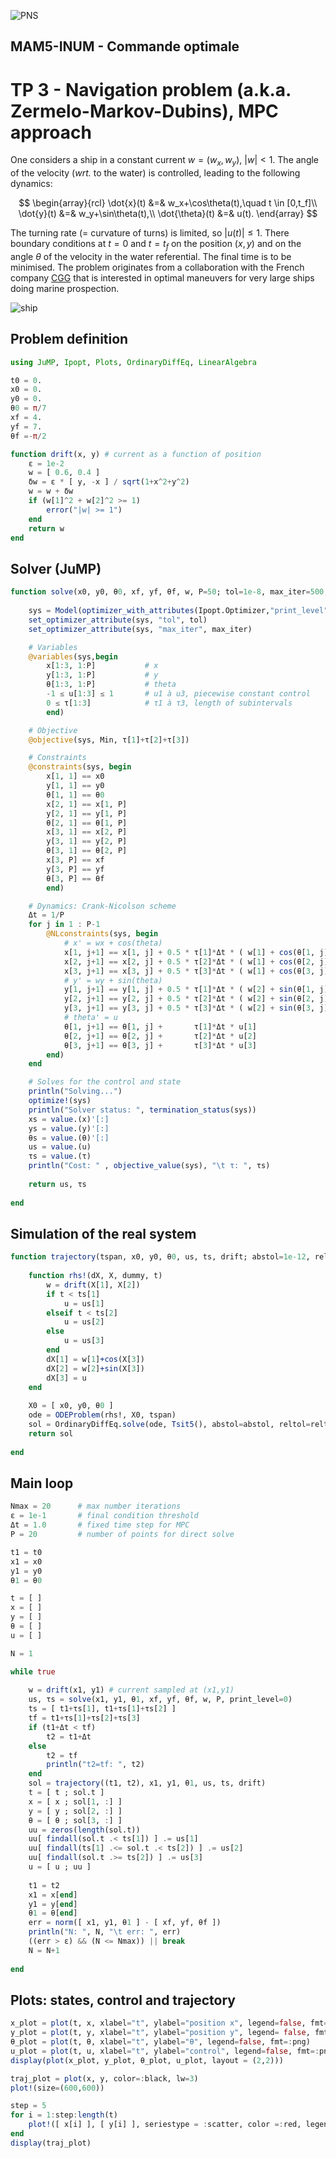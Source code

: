 ![PNS](http://caillau.perso.math.cnrs.fr/logo-pns.png)
## MAM5-INUM - Commande optimale
# TP 3 - Navigation problem (a.k.a. Zermelo-Markov-Dubins), MPC approach

One considers a ship in a constant current $w=(w_x,w_y)$, $|w| \lt 1$. The angle of the velocity (*wrt.* to the water) is controlled, leading to the following dynamics:

$$ \begin{array}{rcl}
     \dot{x}(t) &=& w_x+\cos\theta(t),\quad t \in [0,t_f]\\
     \dot{y}(t) &=& w_y+\sin\theta(t),\\
     \dot{\theta}(t) &=& u(t). 
   \end{array} $$

The turning rate (= curvature of turns) is limited, so $|u(t)| \leq 1$. There boundary conditions at $t=0$ and $t=t_f$ on the position $(x,y)$ and on the angle $\theta$ of the velocity in the water referential. The final time is to be minimised. The problem originates from a collaboration with the French company [CGG](https://www.cgg.com) that is interested in optimal maneuvers for very large ships doing marine prospection.

![ship](ship.jpg)

## Problem definition

```julia
using JuMP, Ipopt, Plots, OrdinaryDiffEq, LinearAlgebra

t0 = 0.
x0 = 0. 
y0 = 0.
θ0 = π/7
xf = 4.
yf = 7.
θf =-π/2

function drift(x, y) # current as a function of position
    ε = 1e-2
    w = [ 0.6, 0.4 ]
    δw = ε * [ y, -x ] / sqrt(1+x^2+y^2)
    w = w + δw
    if (w[1]^2 + w[2]^2 >= 1)
        error("|w| >= 1")
    end
    return w
end
```

## Solver (JuMP)

```julia
function solve(x0, y0, θ0, xf, yf, θf, w, P=50; tol=1e-8, max_iter=500, print_level=5)
    
    sys = Model(optimizer_with_attributes(Ipopt.Optimizer,"print_level"=>print_level))
    set_optimizer_attribute(sys, "tol", tol)
    set_optimizer_attribute(sys, "max_iter", max_iter)

    # Variables
    @variables(sys,begin
        x[1:3, 1:P]           # x 
        y[1:3, 1:P]           # y 
        θ[1:3, 1:P]           # theta
        -1 ≤ u[1:3] ≤ 1       # u1 à u3, piecewise constant control
        0 ≤ τ[1:3]            # τ1 à τ3, length of subintervals
        end)

    # Objective
    @objective(sys, Min, τ[1]+τ[2]+τ[3])

    # Constraints 
    @constraints(sys, begin
        x[1, 1] == x0
        y[1, 1] == y0
        θ[1, 1] == θ0
        x[2, 1] == x[1, P]
        y[2, 1] == y[1, P]
        θ[2, 1] == θ[1, P]
        x[3, 1] == x[2, P]
        y[3, 1] == y[2, P]
        θ[3, 1] == θ[2, P]
        x[3, P] == xf
        y[3, P] == yf
        θ[3, P] == θf
        end)

    # Dynamics: Crank-Nicolson scheme
    Δt = 1/P
    for j in 1 : P-1
        @NLconstraints(sys, begin
            # x' = wx + cos(theta)
            x[1, j+1] == x[1, j] + 0.5 * τ[1]*Δt * ( w[1] + cos(θ[1, j]) + w[1] + cos(θ[1, j+1]) )
            x[2, j+1] == x[2, j] + 0.5 * τ[2]*Δt * ( w[1] + cos(θ[2, j]) + w[1] + cos(θ[2, j+1]) )
            x[3, j+1] == x[3, j] + 0.5 * τ[3]*Δt * ( w[1] + cos(θ[3, j]) + w[1] + cos(θ[3, j+1]) )
            # y' = wy + sin(theta) 
            y[1, j+1] == y[1, j] + 0.5 * τ[1]*Δt * ( w[2] + sin(θ[1, j]) + w[2] + sin(θ[1, j+1]) )
            y[2, j+1] == y[2, j] + 0.5 * τ[2]*Δt * ( w[2] + sin(θ[2, j]) + w[2] + sin(θ[2, j+1]) )
            y[3, j+1] == y[3, j] + 0.5 * τ[3]*Δt * ( w[2] + sin(θ[3, j]) + w[2] + sin(θ[3, j+1]) )
            # theta' = u
            θ[1, j+1] == θ[1, j] +       τ[1]*Δt * u[1]
            θ[2, j+1] == θ[2, j] +       τ[2]*Δt * u[2]
            θ[3, j+1] == θ[3, j] +       τ[3]*Δt * u[3]
        end)
    end

    # Solves for the control and state
    println("Solving...")
    optimize!(sys)
    println("Solver status: ", termination_status(sys))
    xs = value.(x)'[:]
    ys = value.(y)'[:]
    θs = value.(θ)'[:]
    us = value.(u)
    τs = value.(τ)
    println("Cost: " , objective_value(sys), "\t τ: ", τs)
    
    return us, τs
    
end
```

## Simulation of the real system

```julia
function trajectory(tspan, x0, y0, θ0, us, ts, drift; abstol=1e-12, reltol=1e-12, saveat=[])
    
    function rhs!(dX, X, dummy, t)
        w = drift(X[1], X[2])
        if t < ts[1]
            u = us[1]
        elseif t < ts[2]
            u = us[2]
        else
            u = us[3]
        end
        dX[1] = w[1]+cos(X[3])
        dX[2] = w[2]+sin(X[3])
        dX[3] = u
    end
    
    X0 = [ x0, y0, θ0 ]
    ode = ODEProblem(rhs!, X0, tspan)
    sol = OrdinaryDiffEq.solve(ode, Tsit5(), abstol=abstol, reltol=reltol, saveat=saveat)
    return sol
    
end
```

## Main loop

```julia
Nmax = 20      # max number iterations
ε = 1e-1       # final condition threshold
Δt = 1.0       # fixed time step for MPC
P = 20         # number of points for direct solve

t1 = t0
x1 = x0
y1 = y0
θ1 = θ0

t = [ ]
x = [ ]
y = [ ]
θ = [ ]
u = [ ]

N = 1

while true
    
    w = drift(x1, y1) # current sampled at (x1,y1)
    us, τs = solve(x1, y1, θ1, xf, yf, θf, w, P, print_level=0)
    ts = [ t1+τs[1], t1+τs[1]+τs[2] ]
    tf = t1+τs[1]+τs[2]+τs[3]
    if (t1+Δt < tf)
        t2 = t1+Δt
    else
        t2 = tf
        println("t2=tf: ", t2)
    end
    sol = trajectory((t1, t2), x1, y1, θ1, us, ts, drift)
    t = [ t ; sol.t ]
    x = [ x ; sol[1, :] ]
    y = [ y ; sol[2, :] ]
    θ = [ θ ; sol[3, :] ]
    uu = zeros(length(sol.t))
    uu[ findall(sol.t .< ts[1]) ] .= us[1]
    uu[ findall(ts[1] .<= sol.t .< ts[2]) ] .= us[2]
    uu[ findall(sol.t .>= ts[2]) ] .= us[3]
    u = [ u ; uu ]
    
    t1 = t2
    x1 = x[end]
    y1 = y[end]
    θ1 = θ[end]
    err = norm([ x1, y1, θ1 ] - [ xf, yf, θf ])
    println("N: ", N, "\t err: ", err)
    ((err > ε) && (N <= Nmax)) || break
    N = N+1
    
end
```

## Plots: states, control and trajectory

```julia
x_plot = plot(t, x, xlabel="t", ylabel="position x", legend=false, fmt=:png)
y_plot = plot(t, y, xlabel="t", ylabel="position y", legend= false, fmt=:png)
θ_plot = plot(t, θ, xlabel="t", ylabel="θ", legend=false, fmt=:png)
u_plot = plot(t, u, xlabel="t", ylabel="control", legend=false, fmt=:png)
display(plot(x_plot, y_plot, θ_plot, u_plot, layout = (2,2)))

traj_plot = plot(x, y, color=:black, lw=3)
plot!(size=(600,600))

step = 5
for i = 1:step:length(t)
    plot!([ x[i] ], [ y[i] ], seriestype = :scatter, color =:red, legend = false) 
end
display(traj_plot)
```